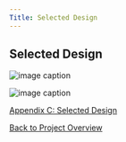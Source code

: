 ```yaml
---
Title: Selected Design
---
```


## Selected Design

![image caption](https://media.discordapp.net/attachments/1062096006642147503/1066076495426113576/image.png?width=1160&height=904)

![image caption](https://media.discordapp.net/attachments/1062096006642147503/1066078297475256391/image.png?width=1099&height=903)

[Appendix C: Selected Design](AppendixC_SelectedDesign.md)

[Back to Project Overview](index.md)
